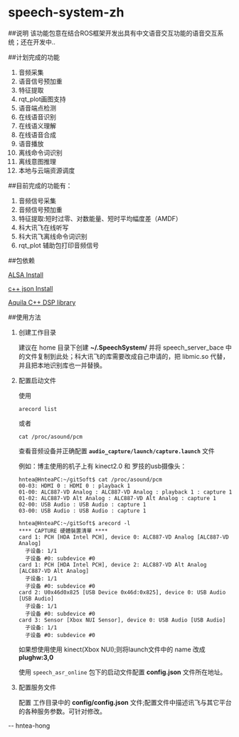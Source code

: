 # speech-system-zh


##说明
该功能包意在结合ROS框架开发出具有中文语音交互功能的语音交互系统；还在开发中..

##计划完成的功能
1. 音频采集
2. 语音信号预加重
3. 特征提取
4. rqt_plot画图支持
3. 语音端点检测
4. 在线语音识别
5. 在线语义理解
6. 在线语音合成
7. 语音播放
7. 离线命令词识别
8. 离线意图推理
9. 本地与云端资源调度

##目前完成的功能有：

1. 音频信号采集
2. 音频信号预加重
3. 特征提取:短时过零、对数能量、短时平均幅度差（AMDF）
3. 科大讯飞在线听写
4. 科大讯飞离线命令词识别
5. rqt_plot 辅助包打印音频信号

##包依赖


[ALSA Install](http://blog.csdn.net/u013494117/article/details/52269463)
 
[c++ json Install](http://blog.csdn.net/u013494117/article/details/53213134)

[Aquila C++ DSP library](http://aquila-dsp.org/articles/examples/)


##使用方法

1. 创建工作目录

	建议在 home 目录下创建 **~/.SpeechSystem/** 并将 speech_server_bace 中的文件复制到此处；科大讯飞的库需要改成自己申请的，把 libmic.so 代替，并且把本地识别库也一并替换。

2. 配置启动文件
    
	使用 
	```
	arecord list 
	```
	或者 
	```
	cat /proc/asound/pcm
	```
	查看音频设备并正确配置 **`audio_capture/launch/capture.launch`** 文件
	
	例如：博主使用的机子上有 kinect2.0 和 罗技的usb摄像头：
	```
	hntea@HnteaPC:~/gitSoft$ cat /proc/asound/pcm 
	00-03: HDMI 0 : HDMI 0 : playback 1
	01-00: ALC887-VD Analog : ALC887-VD Analog : playback 1 : capture 1
	01-02: ALC887-VD Alt Analog : ALC887-VD Alt Analog : capture 1
	02-00: USB Audio : USB Audio : capture 1
	03-00: USB Audio : USB Audio : capture 1

	hntea@HnteaPC:~/gitSoft$ arecord -l
	**** CAPTURE 硬體裝置清單 ****
	card 1: PCH [HDA Intel PCH], device 0: ALC887-VD Analog [ALC887-VD Analog]
	  子设备: 1/1
	  子设备 #0: subdevice #0
	card 1: PCH [HDA Intel PCH], device 2: ALC887-VD Alt Analog [ALC887-VD Alt Analog]
	  子设备: 1/1
	  子设备 #0: subdevice #0
	card 2: U0x46d0x825 [USB Device 0x46d:0x825], device 0: USB Audio [USB Audio]
	  子设备: 1/1
	  子设备 #0: subdevice #0
	card 3: Sensor [Xbox NUI Sensor], device 0: USB Audio [USB Audio]
	  子设备: 1/1
	  子设备 #0: subdevice #0

	```
	如果想使用使用 kinect(Xbox NUI);则将launch文件中的 name 改成 **plughw:3,0**
	
	使用 `speech_asr_online` 包下的启动文件配置 **config.json** 文件所在地址。
	
3. 配置服务文件

	配置 工作目录中的 **config/config.json** 文件;配置文件中描述讯飞与其它平台的各种服务参数。可针对修改。

-- hntea-hong
